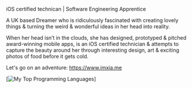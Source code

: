 iOS certified technican | Software Engineering Apprentice


A UK based Dreamer who is ridiculously fascinated with creating lovely things & turning the weird & wonderful ideas in her head into reality.

When her head isn’t in the clouds, she has designed, prototyped & pitched award-winning mobile apps, is an iOS certified technician & attempts to capture the beauty around her through interesting design, art & exciting photos of food before it gets cold.

Let's go on an adventure: https://www.imxia.me

[![My Top Programming Languages](https://github-readme-stats.vercel.app/api/top-langs/?username=xia-learnstocode&theme=dark&show_icons=true)]




